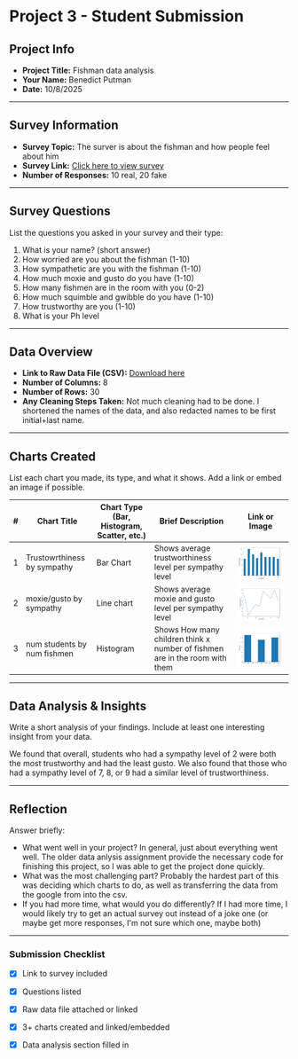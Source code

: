 # Project 3 -  Student Submission

## Project Info
- **Project Title:** Fishman data analysis
- **Your Name:** Benedict Putman
- **Date:** 10/8/2025

---

## Survey Information
- **Survey Topic:** The surver is about the fishman and how people feel about him
- **Survey Link:** [Click here to view survey](https://docs.google.com/forms/d/e/1FAIpQLSeyM_zoXQXFFSnJfz9SmkpsJOnuOwtXMFT-SdAglQ0lxN33ww/viewform?usp=header)
- **Number of Responses:** 10 real, 20 fake

---

## Survey Questions
List the questions you asked in your survey and their type:

1. What is your name? (short answer)
2. How worried are you about the fishman (1-10)
3. How sympathetic are you with the fishman (1-10)
4. How much moxie and gusto do you have (1-10)
5. How many fishmen are in the room with you (0-2)
6. How much squimble and gwibble do you have (1-10)
7. How trustworthy are you (1-10)
8. What is your Ph level
---

## Data Overview
- **Link to Raw Data File (CSV):** [Download here](dataFrame2.csv)
- **Number of Columns:** 8
- **Number of Rows:** 30
- **Any Cleaning Steps Taken:** Not much cleaning had to be done. I shortened the names of the data, and also redacted names to be first initial+last name. 

---

## Charts Created
List each chart you made, its type, and what it shows. Add a link or embed an image if possible.

| # | Chart Title | Chart Type (Bar, Histogram, Scatter, etc.) | Brief Description | Link or Image |
|---|-------------|-------------------------------------------|-------------------|---------------|
| 1 | Trustowrthiness by sympathy | Bar Chart | Shows average trustworthiness level per sympathy level | ![Chart 1](Figure_1.png) |
| 2 | moxie/gusto by sympathy | Line chart | Shows average moxie and gusto level per sympathy level | ![Chart 2](Figure_2.png) |
| 3 | num students by num fishmen | Histogram | Shows How many children think x number of fishmen are in the room with them | ![Chart 3](Figure_3.png) |

---

## Data Analysis & Insights
Write a short analysis of your findings. Include at least one interesting insight from your data.

We found that overall, students who had a sympathy level of 2 were both the most trustworthy and had the least gusto. We also found that those who had a sympathy level of 7, 8, or 9 had a similar level of trustworthiness.

---

## Reflection
Answer briefly:
- What went well in your project? In general, just about everything went well. The older data anlysis assignment provide the necessary code for finishing this project, so I was able to get the project done quickly.
- What was the most challenging part? Probably the hardest part of this was deciding which charts to do, as well as transferring the data from the google from into the csv.
- If you had more time, what would you do differently? If I had more time, I would likely try to get an actual survey out instead of a joke one (or maybe get more responses, I'm not sure which one, maybe both)

---

### Submission Checklist
- [x] Link to survey included
- [x] Questions listed
- [x] Raw data file attached or linked
- [x] 3+ charts created and linked/embedded
- [x] Data analysis section filled in
 